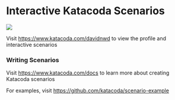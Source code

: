 # Interactive Katacoda Scenarios

[![](http://shields.katacoda.com/katacoda/davidnwd/count.svg)](https://www.katacoda.com/davidnwd "Get your profile on Katacoda.com")

Visit https://www.katacoda.com/davidnwd to view the profile and interactive scenarios

### Writing Scenarios
Visit https://www.katacoda.com/docs to learn more about creating Katacoda scenarios

For examples, visit https://github.com/katacoda/scenario-example
